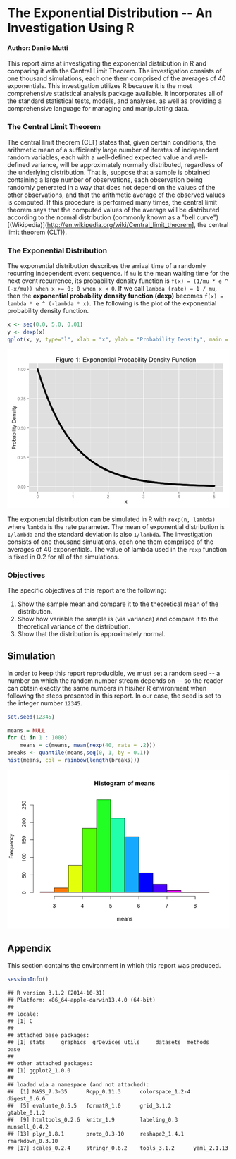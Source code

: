 <script type="text/javascript" src="http://cdn.mathjax.org/mathjax/latest/MathJax.js?config=default"></script>

<!-- https://class.coursera.org/statinference-012/human_grading/view/courses/973520/assessments/4/submissions -->
<!-- https://rstudio-pubs-static.s3.amazonaws.com/26693_e1151035722942b2813c0063c6b220ae.html -->
# The Exponential Distribution -- An Investigation Using R
#### Author: Danilo Mutti



This report aims at investigating the exponential distribution  in R and comparing it with the Central Limit Theorem. The investigation consists of one thousand simulations, each one them comprised of the averages of 40 exponentials. This investigation utilizes R because it is the most comprehensive statistical analysis package available. It incorporates all of the standard statistical tests, models, and analyses, as well as providing a comprehensive language for managing and manipulating data.

### The Central Limit Theorem

The central limit theorem (CLT) states that, given certain conditions, the arithmetic mean of a sufficiently large number of iterates of independent random variables, each with a well-defined expected value and well-defined variance, will be approximately normally distributed, regardless of the underlying distribution. That is, suppose that a sample is obtained containing a large number of observations, each observation being randomly generated in a way that does not depend on the values of the other observations, and that the arithmetic average of the observed values is computed. If this procedure is performed many times, the central limit theorem says that the computed values of the average will be distributed according to the normal distribution (commonly known as a "bell curve") [(Wikipedia)](http://en.wikipedia.org/wiki/Central_limit_theorem], the central limit theorem (CLT)).

### The Exponential Distribution

The exponential distribution describes the arrival time of a randomly recurring independent event sequence. If `mu` is the mean waiting time for the next event recurrence, its probability density function is `f(x) = (1/mu * e ^ (-x/mu)) when x >= 0; 0 when x < 0`. If we call `lambda (rate) = 1 / mu`, then the **exponential probability density function (dexp)** becomes `f(x) = lambda * e ^ (-lambda * x)`. The following is the plot of the exponential probability density function.


```r
x <- seq(0.0, 5.0, 0.01)
y <- dexp(x)
qplot(x, y, type="l", xlab = "x", ylab = "Probability Density", main = "Figure 1: Exponential Probability Density Function")
```

![](figure/unnamed-chunk-2-1.png) 

The exponential distribution can be simulated in R with `rexp(n, lambda)` where `lambda` is the rate parameter. The mean of exponential distribution is `1/lambda` and the standard deviation is also `1/lambda`. The investigation consists of one thousand simulations, each one them comprised of the averages of 40 exponentials. The value of lambda used in the `rexp` function is fixed in 0.2 for all of the simulations.

### Objectives

The specific objectives of this report are the following:

1. Show the sample mean and compare it to the theoretical mean of the distribution.
1. Show how variable the sample is (via variance) and compare it to the theoretical variance of the distribution.
1. Show that the distribution is approximately normal.

## Simulation

In order to keep this report reproducible, we must set a random seed -- a number on which the random number stream depends on -- so the reader can obtain exactly the same numbers in his/her R environment when following the steps presented in this report. In our case, the seed is set to the integer number `12345`.


```r
set.seed(12345)
```


```r
means = NULL
for (i in 1 : 1000)
    means = c(means, mean(rexp(40, rate = .2)))
breaks <- quantile(means,seq(0, 1, by = 0.1))
hist(means, col = rainbow(length(breaks)))
```

![](figure/unnamed-chunk-4-1.png) 


## Appendix

This section contains the environment in which this report was produced.


```r
sessionInfo()
```

```
## R version 3.1.2 (2014-10-31)
## Platform: x86_64-apple-darwin13.4.0 (64-bit)
## 
## locale:
## [1] C
## 
## attached base packages:
## [1] stats     graphics  grDevices utils     datasets  methods   base     
## 
## other attached packages:
## [1] ggplot2_1.0.0
## 
## loaded via a namespace (and not attached):
##  [1] MASS_7.3-35      Rcpp_0.11.3      colorspace_1.2-4 digest_0.6.6    
##  [5] evaluate_0.5.5   formatR_1.0      grid_3.1.2       gtable_0.1.2    
##  [9] htmltools_0.2.6  knitr_1.9        labeling_0.3     munsell_0.4.2   
## [13] plyr_1.8.1       proto_0.3-10     reshape2_1.4.1   rmarkdown_0.3.10
## [17] scales_0.2.4     stringr_0.6.2    tools_3.1.2      yaml_2.1.13
```
